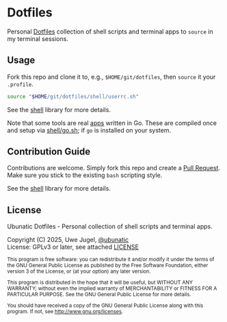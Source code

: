 # Dotfiles

Personal [Dotfiles](https://wiki.archlinux.org/title/Dotfiles) collection of shell scripts and terminal apps to `source` in my terminal sessions.

## Usage
Fork this repo and clone it to, e.g., `$HOME/git/dotfiles`, then `source` it your `.profile`.
```bash
source "$HOME/git/dotfiles/shell/userrc.sh"
```
See the [shell](/shell) library for more details.

Note that some tools are real [apps](/apps) written in Go. These are compiled once and setup via [shell/go.sh](/shell/go.sh); if `go` is installed on your system.

## Contribution Guide
Contributions are welcome. Simply fork this repo and create a [Pull Request](https://codeberg.org/ubunatic/dotfiles/pulls). Make sure you stick to the existing `bash` scripting style.

See the [shell](/shell) library for more details.

## License
Ubunatic Dotfiles - Personal collection of shell scripts and terminal apps.

Copyright (C) 2025, Uwe Jugel, [@ubunatic](https://codeberg.org/ubunatic) \
License: GPLv3 or later, see attached [LICENSE](LICENSE)

<span style='font-size:smaller'>

This program is free software: you can redistribute it and/or modify it under the terms of the GNU General Public License as published by the Free Software Foundation, either version 3 of the License, or (at your option) any later version.

This program is distributed in the hope that it will be useful, but WITHOUT ANY WARRANTY; without even the implied warranty of MERCHANTABILITY or FITNESS FOR A PARTICULAR PURPOSE.  See the GNU General Public License for more details.

You should have received a copy of the GNU General Public License along with this program. If not, see http://www.gnu.org/licenses.
</span>
